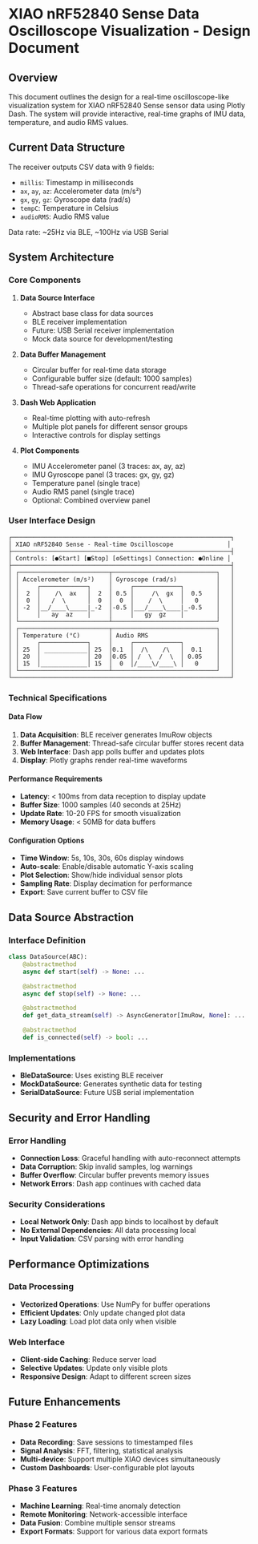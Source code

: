 # XIAO nRF52840 Sense Data Oscilloscope Visualization - Design Document

## Overview

This document outlines the design for a real-time oscilloscope-like visualization system for XIAO nRF52840 Sense sensor data using Plotly Dash. The system will provide interactive, real-time graphs of IMU data, temperature, and audio RMS values.

## Current Data Structure

The receiver outputs CSV data with 9 fields:

- `millis`: Timestamp in milliseconds
- `ax`, `ay`, `az`: Accelerometer data (m/s²)
- `gx`, `gy`, `gz`: Gyroscope data (rad/s)
- `tempC`: Temperature in Celsius
- `audioRMS`: Audio RMS value

Data rate: ~25Hz via BLE, ~100Hz via USB Serial

## System Architecture

### Core Components

1. **Data Source Interface**
   - Abstract base class for data sources
   - BLE receiver implementation
   - Future: USB Serial receiver implementation
   - Mock data source for development/testing

2. **Data Buffer Management**
   - Circular buffer for real-time data storage
   - Configurable buffer size (default: 1000 samples)
   - Thread-safe operations for concurrent read/write

3. **Dash Web Application**
   - Real-time plotting with auto-refresh
   - Multiple plot panels for different sensor groups
   - Interactive controls for display settings

4. **Plot Components**
   - IMU Accelerometer panel (3 traces: ax, ay, az)
   - IMU Gyroscope panel (3 traces: gx, gy, gz)
   - Temperature panel (single trace)
   - Audio RMS panel (single trace)
   - Optional: Combined overview panel

### User Interface Design

```
┌─────────────────────────────────────────────────────────────┐
│ XIAO nRF52840 Sense - Real-time Oscilloscope               │
├─────────────────────────────────────────────────────────────┤
│ Controls: [●Start] [■Stop] [⚙Settings] Connection: ●Online │
├─────────────────────────────────────────────────────────────┤
│ ┌─────────────────────────┬─────────────────────────────┐   │
│ │ Accelerometer (m/s²)    │ Gyroscope (rad/s)           │   │
│ │     ┌─────────────┐     │     ┌─────────────┐         │   │
│ │  2  │    /\  ax   │  2  │ 0.5 │     /\  gx  │  0.5    │   │
│ │  0  │   /  \      │  0  │  0  │    /  \     │   0     │   │
│ │ -2  │__/____\_____|_-2  │-0.5 │___/____\____|_-0.5    │   │
│ │     │   ay  az    │     │     │   gy  gz    │         │   │
│ └─────────────────────────┴─────────────────────────────┘   │
│ ┌─────────────────────────┬─────────────────────────────┐   │
│ │ Temperature (°C)        │ Audio RMS                   │   │
│ │     ┌─────────────┐     │     ┌─────────────┐         │   │
│ │ 25  │ ____________│ 25  │0.1  │  /\    /\   │  0.1    │   │
│ │ 20  │             │ 20  │0.05 │ /  \  /  \  │ 0.05    │   │
│ │ 15  │_____________│ 15  │  0  │/____\/____\ │   0     │   │
│ └─────────────────────────┴─────────────────────────────┘   │
└─────────────────────────────────────────────────────────────┘
```

### Technical Specifications

#### Data Flow

1. **Data Acquisition**: BLE receiver generates ImuRow objects
2. **Buffer Management**: Thread-safe circular buffer stores recent data
3. **Web Interface**: Dash app polls buffer and updates plots
4. **Display**: Plotly graphs render real-time waveforms

#### Performance Requirements

- **Latency**: < 100ms from data reception to display update
- **Buffer Size**: 1000 samples (40 seconds at 25Hz)
- **Update Rate**: 10-20 FPS for smooth visualization
- **Memory Usage**: < 50MB for data buffers

#### Configuration Options

- **Time Window**: 5s, 10s, 30s, 60s display windows
- **Auto-scale**: Enable/disable automatic Y-axis scaling
- **Plot Selection**: Show/hide individual sensor plots
- **Sampling Rate**: Display decimation for performance
- **Export**: Save current buffer to CSV file

## Data Source Abstraction

### Interface Definition

```python
class DataSource(ABC):
    @abstractmethod
    async def start(self) -> None: ...

    @abstractmethod
    async def stop(self) -> None: ...

    @abstractmethod
    def get_data_stream(self) -> AsyncGenerator[ImuRow, None]: ...

    @abstractmethod
    def is_connected(self) -> bool: ...
```

### Implementations

- **BleDataSource**: Uses existing BLE receiver
- **MockDataSource**: Generates synthetic data for testing
- **SerialDataSource**: Future USB serial implementation

## Security and Error Handling

### Error Handling

- **Connection Loss**: Graceful handling with auto-reconnect attempts
- **Data Corruption**: Skip invalid samples, log warnings
- **Buffer Overflow**: Circular buffer prevents memory issues
- **Network Errors**: Dash app continues with cached data

### Security Considerations

- **Local Network Only**: Dash app binds to localhost by default
- **No External Dependencies**: All data processing local
- **Input Validation**: CSV parsing with error handling

## Performance Optimizations

### Data Processing

- **Vectorized Operations**: Use NumPy for buffer operations
- **Efficient Updates**: Only update changed plot data
- **Lazy Loading**: Load plot data only when visible

### Web Interface

- **Client-side Caching**: Reduce server load
- **Selective Updates**: Update only visible plots
- **Responsive Design**: Adapt to different screen sizes

## Future Enhancements

### Phase 2 Features

- **Data Recording**: Save sessions to timestamped files
- **Signal Analysis**: FFT, filtering, statistical analysis
- **Multi-device**: Support multiple XIAO devices simultaneously
- **Custom Dashboards**: User-configurable plot layouts

### Phase 3 Features

- **Machine Learning**: Real-time anomaly detection
- **Remote Monitoring**: Network-accessible interface
- **Data Fusion**: Combine multiple sensor streams
- **Export Formats**: Support for various data export formats
